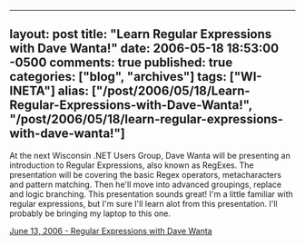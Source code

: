   ---
  layout: post
  title: "Learn Regular Expressions with Dave Wanta!"
  date: 2006-05-18 18:53:00 -0500
  comments: true
  published: true
  categories: ["blog", "archives"]
  tags: ["WI-INETA"]
  alias: ["/post/2006/05/18/Learn-Regular-Expressions-with-Dave-Wanta!", "/post/2006/05/18/learn-regular-expressions-with-dave-wanta!"]
  ---
<!-- more -->
<p>At the next Wisconsin .NET Users Group, Dave Wanta will be presenting an introduction to Regular Expressions, also known as RegExes. The presentation will be covering the basic Regex operators, metacharacters and pattern matching. Then he'll move into advanced groupings, replace and logic branching. This presentation sounds great! I'm a little familiar with regular expressions, but I'm sure I'll learn alot from this presentation. I'll probably be bringing my laptop to this one.</p>
<p><a href="http://www.wi-ineta.org/DesktopDefault.aspx?tabid=23">June 13, 2006 - Regular Expressions with Dave Wanta</a></p>
